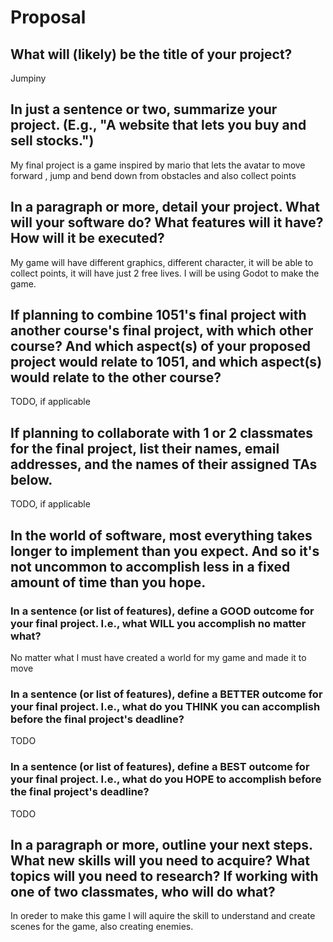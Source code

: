 # Proposal

## What will (likely) be the title of your project?

Jumpiny


## In just a sentence or two, summarize your project. (E.g., "A website that lets you buy and sell stocks.")

My final project is a  game inspired by mario that lets the avatar to move forward , jump and bend down from obstacles and also collect points

## In a paragraph or more, detail your project. What will your software do? What features will it have? How will it be executed?

My game will have different graphics, different character, it will be able to collect points, it will have just 2 free lives. I will be using Godot to make the game.


## If planning to combine 1051's final project with another course's final project, with which other course? And which aspect(s) of your proposed project would relate to 1051, and which aspect(s) would relate to the other course?

TODO, if applicable

## If planning to collaborate with 1 or 2 classmates for the final project, list their names, email addresses, and the names of their assigned TAs below.

TODO, if applicable

## In the world of software, most everything takes longer to implement than you expect. And so it's not uncommon to accomplish less in a fixed amount of time than you hope.

### In a sentence (or list of features), define a GOOD outcome for your final project. I.e., what WILL you accomplish no matter what?

No matter what I must have created a world for my game and made it to move

### In a sentence (or list of features), define a BETTER outcome for your final project. I.e., what do you THINK you can accomplish before the final project's deadline?

TODO

### In a sentence (or list of features), define a BEST outcome for your final project. I.e., what do you HOPE to accomplish before the final project's deadline?

TODO

## In a paragraph or more, outline your next steps. What new skills will you need to acquire? What topics will you need to research? If working with one of two classmates, who will do what?

In oreder to make this game I will aquire the skill to understand and create scenes for the game, also creating enemies.

